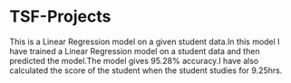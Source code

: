 # TSF-Projects
This is a Linear Regression model on a given student data.In this model I have trained a Linear Regression model on a student data and then predicted the model.The model gives 95.28% accuracy.I have also calculated the score of the student when the student studies for 9.25hrs.

